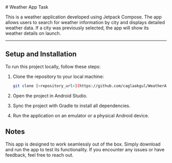 <div align="left">
# Weather App Task

This is a weather application developed using Jetpack Compose. The app allows users to search for weather information by city and displays detailed weather data. If a city was previously selected, the app will show its weather details on launch.

---

## Setup and Installation

To run this project locally, follow these steps:

1. Clone the repository to your local machine:
   ```bash
   git clone [<repository_url>](https://github.com/caglaakgul/WeatherAppTask)
   
2. Open the project in Android Studio.

3. Sync the project with Gradle to install all dependencies.

4. Run the application on an emulator or a physical Android device.

## Notes

This app is designed to work seamlessly out of the box. Simply download and run the app to test its functionality.
If you encounter any issues or have feedback, feel free to reach out.
